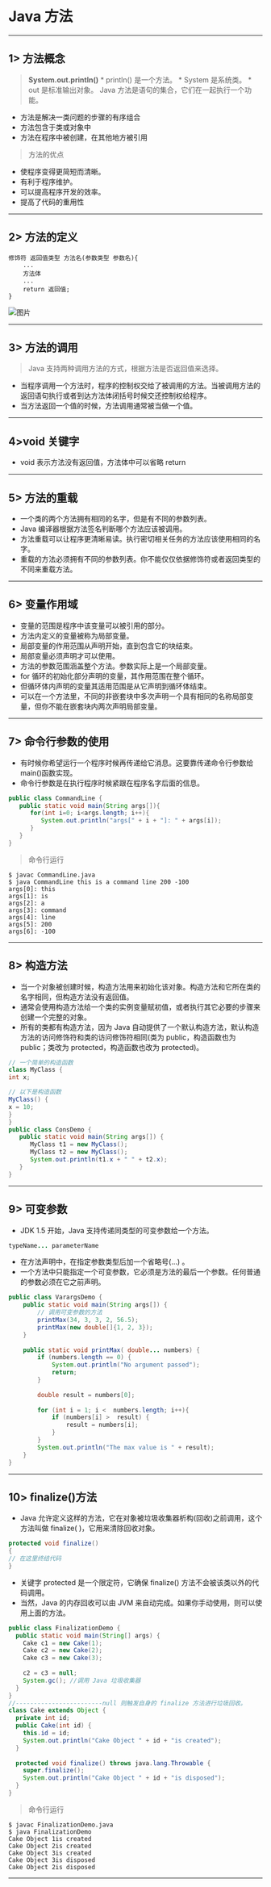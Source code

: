 # Java 方法


---


## 1> 方法概念

>**System.out.println()**
    * println() 是一个方法。
    * System 是系统类。
    * out 是标准输出对象。
>Java 方法是语句的集合，它们在一起执行一个功能。
* 方法是解决一类问题的步骤的有序组合
* 方法包含于类或对象中
* 方法在程序中被创建，在其他地方被引用
>方法的优点
* 使程序变得更简短而清晰。
* 有利于程序维护。
* 可以提高程序开发的效率。
* 提高了代码的重用性

---


## 2> 方法的定义

```plain
修饰符 返回值类型 方法名(参数类型 参数名){
    ...
    方法体
    ...
    return 返回值;
}
```
![图片](assets/1121.png)


---


## 3> 方法的调用

>Java 支持两种调用方法的方式，根据方法是否返回值来选择。
* 当程序调用一个方法时，程序的控制权交给了被调用的方法。当被调用方法的返回语句执行或者到达方法体闭括号时候交还控制权给程序。
* 当方法返回一个值的时候，方法调用通常被当做一个值。

---


## 4>void 关键字

* void 表示方法没有返回值，方法体中可以省略 return

---


## 5> 方法的重载

* 一个类的两个方法拥有相同的名字，但是有不同的参数列表。
* Java 编译器根据方法签名判断哪个方法应该被调用。
* 方法重载可以让程序更清晰易读。执行密切相关任务的方法应该使用相同的名字。
* 重载的方法必须拥有不同的参数列表。你不能仅仅依据修饰符或者返回类型的不同来重载方法。

---


## 6> 变量作用域

* 变量的范围是程序中该变量可以被引用的部分。
* 方法内定义的变量被称为局部变量。
* 局部变量的作用范围从声明开始，直到包含它的块结束。
* 局部变量必须声明才可以使用。
* 方法的参数范围涵盖整个方法。参数实际上是一个局部变量。
* for 循环的初始化部分声明的变量，其作用范围在整个循环。
* 但循环体内声明的变量其适用范围是从它声明到循环体结束。
* 可以在一个方法里，不同的非嵌套块中多次声明一个具有相同的名称局部变量，但你不能在嵌套块内两次声明局部变量。

---


## 7> 命令行参数的使用

* 有时候你希望运行一个程序时候再传递给它消息。这要靠传递命令行参数给 main()函数实现。
* 命令行参数是在执行程序时候紧跟在程序名字后面的信息。
```java
public class CommandLine {
   public static void main(String args[]){ 
      for(int i=0; i<args.length; i++){
         System.out.println("args[" + i + "]: " + args[i]);
      }
   }
}
```
>命令行运行
```shell
$ javac CommandLine.java 
$ java CommandLine this is a command line 200 -100
args[0]: this
args[1]: is
args[2]: a
args[3]: command
args[4]: line
args[5]: 200
args[6]: -100
```

---


## 8> 构造方法

* 当一个对象被创建时候，构造方法用来初始化该对象。构造方法和它所在类的名字相同，但构造方法没有返回值。
* 通常会使用构造方法给一个类的实例变量赋初值，或者执行其它必要的步骤来创建一个完整的对象。
* 所有的类都有构造方法，因为 Java 自动提供了一个默认构造方法，默认构造方法的访问修饰符和类的访问修饰符相同(类为 public，构造函数也为 public；类改为 protected，构造函数也改为 protected)。
```java
// 一个简单的构造函数
class MyClass {
int x;

// 以下是构造函数
MyClass() {
x = 10;
}
}
public class ConsDemo {
   public static void main(String args[]) {
      MyClass t1 = new MyClass();
      MyClass t2 = new MyClass();
      System.out.println(t1.x + " " + t2.x);
   }
}
```

---
## 

## 9> 可变参数

* JDK 1.5 开始，Java 支持传递同类型的可变参数给一个方法。
```java
typeName... parameterName
```
* 在方法声明中，在指定参数类型后加一个省略号(...) 。
* 一个方法中只能指定一个可变参数，它必须是方法的最后一个参数。任何普通的参数必须在它之前声明。
```java
public class VarargsDemo {
    public static void main(String args[]) {
        // 调用可变参数的方法
        printMax(34, 3, 3, 2, 56.5);
        printMax(new double[]{1, 2, 3});
    }
 
    public static void printMax( double... numbers) {
        if (numbers.length == 0) {
            System.out.println("No argument passed");
            return;
        }
 
        double result = numbers[0];
 
        for (int i = 1; i <  numbers.length; i++){
            if (numbers[i] >  result) {
                result = numbers[i];
            }
        }
        System.out.println("The max value is " + result);
    }
}
```

---


## 10> finalize()方法

* Java 允许定义这样的方法，它在对象被垃圾收集器析构(回收)之前调用，这个方法叫做 finalize( )，它用来清除回收对象。
```java
protected void finalize()
{
// 在这里终结代码
}
```
* 关键字 protected 是一个限定符，它确保 finalize() 方法不会被该类以外的代码调用。
* 当然，Java 的内存回收可以由 JVM 来自动完成。如果你手动使用，则可以使用上面的方法。
```java
public class FinalizationDemo {  
  public static void main(String[] args) {  
    Cake c1 = new Cake(1);  
    Cake c2 = new Cake(2);  
    Cake c3 = new Cake(3);  
      
    c2 = c3 = null;  
    System.gc(); //调用 Java 垃圾收集器
  }  
}  
//------------------------null 则触发自身的 finalize 方法进行垃圾回收。
class Cake extends Object {  
  private int id;  
  public Cake(int id) {  
    this.id = id;  
    System.out.println("Cake Object " + id + "is created");  
  }  
    
  protected void finalize() throws java.lang.Throwable {  
    super.finalize();  
    System.out.println("Cake Object " + id + "is disposed");  
  }  
}
```
>命令行运行
```shell
$ javac FinalizationDemo.java 
$ java FinalizationDemo
Cake Object 1is created
Cake Object 2is created
Cake Object 3is created
Cake Object 3is disposed
Cake Object 2is disposed
```

---


